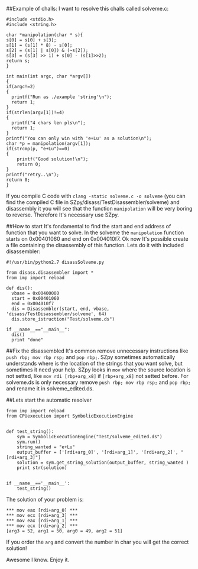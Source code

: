 ##Example of challs:
  I want to resolve this challs called solveme.c:
  ```
#include <stdio.h>
#include <string.h>

char *manipolation(char * s){
  s[0] = s[0] + s[3];
  s[1] = (s[1] * 8) - s[0];
  s[2] = (s[1] | s[0]) & (~s[2]);
  s[3] = (s[3] >> 1) + s[0] - (s[1]>>2);
  return s;
}

int main(int argc, char *argv[])
{
  if(argc!=2)
  {
    printf("Run as ./example 'string'\n");
    return 1;
  }
  if(strlen(argv[1])!=4)
  {
    printf("4 chars len pls\n");
    return 1;    
  }
  printf("You can only win with 'e+Lu' as a solution\n");
  char *p = manipolation(argv[1]);
  if(strcmp(p, "e+Lu")==0)
  {
      printf("Good solution!\n");
      return 0;
  }  
  printf("retry..\n");
  return 0;
}
  ```
  
  If you compile C code with `clang -static solveme.c -o solveme` (you can find the compiled C file in SZpy/disass/TestDisassembler/solveme) and disassembly it you will see that the function `manipolation` will be very boring to reverse. Therefore It's necessary use SZpy.
  
##How to start
  It's fondamental to find the start and end address of function that you want to solve. In the solveme the `manipolation` function starts on 0x00401060 and end on 0x004010f7.
  Ok now It's possible create a file containing the disassembly of this function. Lets do it with included disassembler:
  ```
#!/usr/bin/python2.7 disassSolveme.py

from disass.disassembler import *
from imp import reload

def dis():
    vbase = 0x00400000
    start = 0x00401060
    end = 0x004010f7
    dis = Disassembler(start, end, vbase, 'disass/TestDisassembler/solveme', 64)
    dis.store_istruction("Test/solveme.ds")

if __name__=="__main__":
    dis()
    print "done"

  ```
  
##Fix the disassembled
It's common remove unnecessary instructions like `push rbp; mov rbp rsp;` and `pop rbp;`.
SZpy sometimes automatically understands where is the location of the strings that you want solve, but sometimes it need your help. 
SZpy looks in `mov` where the source location is not setted, like `mov rdi [rbp+arg_x8]` if `[rbp+arg_x8]` not setted before.
For solveme.ds is only necessary remove `push rbp; mov rbp rsp;` and `pop rbp;` and rename it in solveme_edited.ds. 

##Lets start the automatic resolver
```
from imp import reload
from CPUexecution import SymbolicExecutionEngine


def test_string():
    sym = SymbolicExecutionEngine("Test/solveme_edited.ds")
    sym.run()
    string_wanted = "e+Lu"
    output_buffer = ['[rdi+arg_0]', '[rdi+arg_1]', '[rdi+arg_2]', "[rdi+arg_3]"]
    solution = sym.get_string_solution(output_buffer, string_wanted )
    print str(solution)


if __name__=='__main__':
    test_string()
```
The solution of your problem is:
```
*** mov eax [rdi+arg_0] ***
*** mov ecx [rdi+arg_3] ***
*** mov eax [rdi+arg_1] ***
*** mov ecx [rdi+arg_2] ***
[arg3 = 52, arg1 = 50, arg0 = 49, arg2 = 51]
```
If you order the `arg` and convert the number in char you will get the correct solution!

Awesome I know. Enjoy it. 

